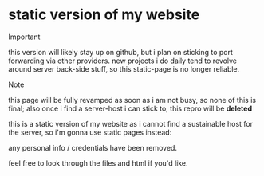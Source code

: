 # static version of my website


> [!IMPORTANT]  
> this version will likely stay up on github, but i plan on sticking to port forwarding via other providers.
> new projects i do daily tend to revolve around server back-side stuff, so this static-page is no longer reliable.

> [!NOTE]
> this page will be fully revamped as soon as i am not busy, so none of this is final;
> also once i find a server-host i can stick to, this repro will be **deleted**

this is a static version of my website as i cannot find a sustainable host for the server, so i'm gonna use static pages instead:

any personal info / credentials have been removed.

feel free to look through the files and html if you'd like.

